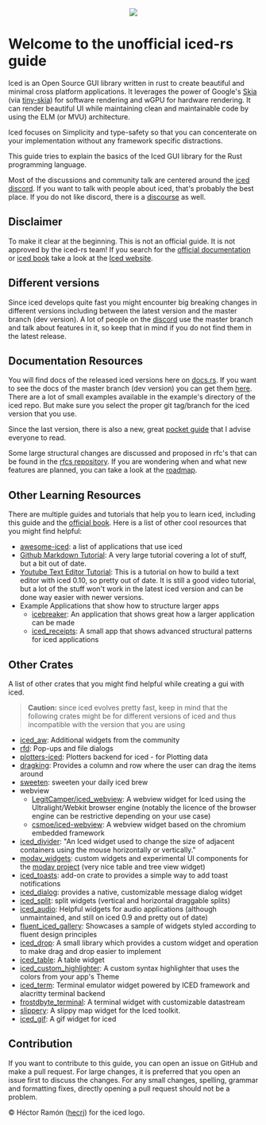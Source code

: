 <div align="center">
    <img src="iced-logo.svg">
</div>

# Welcome to the unofficial iced-rs guide 

Iced is an Open Source GUI library written in rust to create beautiful and minimal cross platform applications. It leverages the power of Google's [Skia](https://skia.org/) (via [tiny-skia](https://github.com/RazrFalcon/tiny-skia)) for software rendering and wGPU for hardware rendering. 
It can render beautiful UI while maintaining clean and maintainable code by using the ELM (or MVU) architecture.

Iced focuses on Simplicity and type-safety so that you can concenterate on your implementation without any framework specific distractions.

This guide tries to explain the basics of the Iced GUI library for the Rust programming language.

Most of the discussions and community talk are centered around the [iced discord](https://discord.gg/3xZJ65GAhd). If you want to talk with people about iced, that's probably the best place.
If you do not like discord, there is a [discourse](https://discourse.iced.rs/) as well.

## Disclaimer

To make it clear at the beginning. This is not an official guide. It is not approved by the iced-rs team!
If you search for the [official documentation](https://docs.rs/iced/latest/iced/) or [iced book](https://book.iced.rs/) take a look at the [Iced website](https://iced.rs/).

## Different versions

Since iced develops quite fast you might encounter big breaking changes in different versions including between the latest version and the master branch (dev version).
A lot of people on the [discord](https://discord.gg/3xZJ65GAhd) use the master branch and talk about features in it, so keep that in mind if you do not find them in the latest release.

## Documentation Resources

You will find docs of the released iced versions here on [docs.rs](https://docs.rs/iced/latest/iced/). 
If you want to see the docs of the master branch (dev version) you can get them [here](https://docs.iced.rs/iced/).
There are a lot of small examples available in the example's directory of the iced repo. But make sure you select the proper git tag/branch for the iced version that you use.

Since the last version, there is also a new, great [pocket guide](https://docs.iced.rs/iced/#the-pocket-guide) that I advise everyone to read.

Some large structural changes are discussed and proposed in rfc's that can be found in the [rfcs repository](https://github.com/iced-rs/rfcs). 
If you are wondering when and what new features are planned, you can take a look at the [roadmap](https://whimsical.com/roadmap-iced-7vhq6R35Lp3TmYH4WeYwLM).

## Other Learning Resources

There are multiple guides and tutorials that help you to learn iced, including this guide and the [official book](https://book.iced.rs/).
Here is a list of other cool resources that you might find helpful:
- [awesome-iced](https://github.com/iced-rs/awesome-iced): a list of applications that use iced
- [Github Markdown Tutorial](https://github.com/fogarecious/iced_tutorial/tree/main): A very large tutorial covering a lot of stuff, but a bit out of date.
- [Youtube Text Editor Tutorial](https://www.youtube.com/watch?v=gcBJ7cPSALo): This is a tutorial on how to build a text editor with iced 0.10, so pretty out of date. It is still a good video tutorial, but a lot of the stuff won't work in the latest iced version and can be done way easier with newer versions.
- Example Applications that show how to structure larger apps
  - [icebreaker](https://github.com/hecrj/icebreaker): An application that shows great how a larger application can be made
  - [iced_receipts](https://github.com/airstrike/iced_receipts): A small app that shows advanced structural patterns for iced applications

## Other Crates

A list of other crates that you might find helpful while creating a gui with iced.

> **Caution:** since iced evolves pretty fast, keep in mind that the following crates might be for different versions of iced and thus incompatible with the version that you are using 

- [iced_aw](https://github.com/iced-rs/iced_aw): Additional widgets from the community
- [rfd](https://docs.rs/rfd/latest/rfd/index.html): Pop-ups and file dialogs
- [plotters-iced](https://github.com/Joylei/plotters-iced): Plotters backend for iced - for Plotting data
- [dragking](https://github.com/airstrike/dragking): Provides a column and row where the user can drag the items around
- [sweeten](https://github.com/airstrike/sweeten): sweeten your daily iced brew
- webview
    - [LegitCamper/iced_webview](https://crates.io/crates/iced_webview): A webview widget for Iced using the Ultralight/Webkit browser engine (notably the licence of the browser engine can be restrictive depending on your use case)
    - [csmoe/iced-webview](https://github.com/csmoe/iced-webview): A webview widget based on the chromium embedded framework
- [iced_divider](https://github.com/icedpygui/iced_divider): "An Iced widget used to change the size of adjacent containers using the mouse horizontally or vertically."
- [modav_widgets](https://github.com/EmmanuelDodoo/modav_widgets/tree/main): custom widgets and experimental UI components for the [modav project](https://github.com/EmmanuelDodoo/modav) (very nice table and tree view widget)
- [iced_toasts](https://crates.io/crates/iced_toasts): add-on crate to provides a simple way to add toast notifications
- [iced_dialog](https://github.com/pml68/iced_dialog/tree/master): provides a native, customizable message dialog widget
- [iced_split](https://github.com/edwloef/iced_split): split widgets (vertical and horizontal draggable splits)
- [iced_audio](https://github.com/iced-rs/iced_audio): Helpful widgets for audio applications (although unmaintained, and still on iced 0.9 and pretty out of date)
- [fluent_iced_gallery](https://github.com/frgp42/fluent_iced_gallery/tree/master): Showcases a sample of widgets styled according to fluent design principles
- [iced_drop](https://github.com/jhannyj/iced_drop): A small library which provides a custom widget and operation to make drag and drop easier to implement
- [iced_table](https://github.com/tarkah/iced_table): A table widget
- [iced_custom_highlighter](https://github.com/pml68/iced_custom_highlighter): A custom syntax highlighter that uses the colors from your app's Theme
- [iced_term](https://github.com/Harzu/iced_term/tree/master): Terminal emulator widget powered by ICED framework and alacritty terminal backend
- [frostdbyte_terminal](https://github.com/Rahn-IT/frostbyte_terminal/tree/master): A terminal widget with customizable datastream
- [slippery](https://github.com/peterkrull/slippery): A slippy map widget for the Iced toolkit.
- [iced_gif](https://github.com/Redhawk18/iced_gif): A gif widget for iced 

## Contribution

If you want to contribute to this guide, you can open an issue on GitHub and make a pull request. 
For large changes, it is preferred that you open an issue first to discuss the changes. 
For any small changes, spelling, grammar and formatting fixes, directly opening a pull request should not be a problem.

&copy; Héctor Ramón ([hecrj](https://github.com/hecrj)) for the iced logo.
